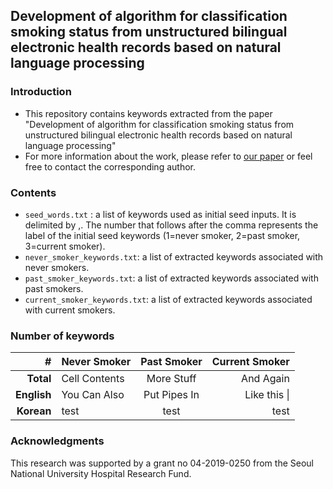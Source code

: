 ## Development of algorithm for classification smoking status from unstructured bilingual electronic health records based on natural language processing

### Introduction
- This repository contains keywords extracted from the paper "Development of algorithm for classification smoking status from unstructured bilingual electronic health records based on natural language processing"
- For more information about the work, please refer to [our paper](https://preprints.jmir.org/preprint/26978) or feel free to contact the corresponding author.

### Contents
- ```seed_words.txt``` : a list of keywords used as initial seed inputs. It is delimited by ,. The number that follows after the comma represents the label of the initial seed keywords (1=never smoker, 2=past smoker, 3=current smoker).
- ```never_smoker_keywords.txt```: a list of extracted keywords associated with never smokers.
- ```past_smoker_keywords.txt```: a list of extracted keywords associated with past smokers.
- ```current_smoker_keywords.txt```: a list of extracted keywords associated with current smokers.


### Number of keywords

|**#**| **Never Smoker** | **Past Smoker** | **Current Smoker**|
|-----:| :------------- | :----------: | -----------: |
|**Total**|  Cell Contents | More Stuff   | And Again    |
|**English**| You Can Also   | Put Pipes In | Like this \| |
|**Korean**| test| test| test|

### Acknowledgments

This research was supported by a grant no 04-2019-0250 from the Seoul National University Hospital Research Fund.
